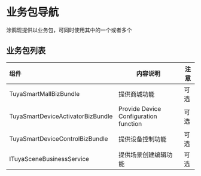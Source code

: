 # 业务包导航

涂鸦现提供以业务包，可同时使用其中的一个或者多个

## 业务包列表

| 组件                           | 内容说明         | 注意 |
| :--------------------------  | ---------------- | ---- |
| TuyaSmartMallBizBundle       | 提供商城功能     | 可选 |
| TuyaSmartDeviceActivatorBizBundle      | Provide Device Configuration function   | 可选 |
| TuyaSmartDeviceControlBizBundle      | 提供设备控制功能   | 可选 |
| ITuyaSceneBusinessService      | 提供场景创建编辑功能   | 可选 |

